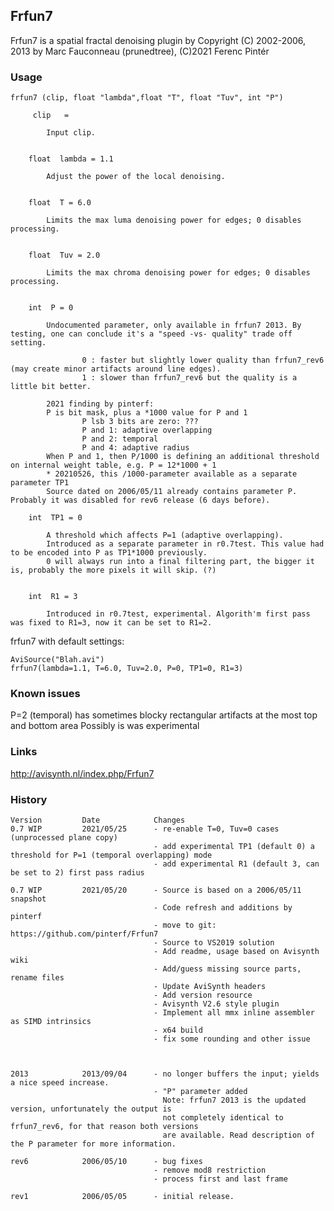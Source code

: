 ## Frfun7 ##

Frfun7 is a spatial fractal denoising plugin by 
Copyright (C) 2002-2006, 2013 by Marc Fauconneau (prunedtree), (C)2021 Ferenc Pintér

### Usage
```
frfun7 (clip, float "lambda",float "T", float "Tuv", int "P")
```
         clip   =
    
            Input clip. 


        float  lambda = 1.1
    
            Adjust the power of the local denoising.


        float  T = 6.0
    
            Limits the max luma denoising power for edges; 0 disables processing. 


        float  Tuv = 2.0
    
            Limits the max chroma denoising power for edges; 0 disables processing. 


        int  P = 0
    
            Undocumented parameter, only available in frfun7 2013. By testing, one can conclude it's a "speed -vs- quality" trade off setting. 
    
                    0 : faster but slightly lower quality than frfun7_rev6 (may create minor artifacts around line edges).
                    1 : slower than frfun7_rev6 but the quality is a little bit better. 
    
            2021 finding by pinterf: 
            P is bit mask, plus a *1000 value for P and 1
                    P lsb 3 bits are zero: ???
                    P and 1: adaptive overlapping
                    P and 2: temporal
                    P and 4: adaptive radius
            When P and 1, then P/1000 is defining an additional threshold on internal weight table, e.g. P = 12*1000 + 1
            * 20210526, this /1000-parameter available as a separate parameter TP1
            Source dated on 2006/05/11 already contains parameter P. Probably it was disabled for rev6 release (6 days before).

        int  TP1 = 0
    
            A threshold which affects P=1 (adaptive overlapping).
            Introduced as a separate parameter in r0.7test. This value had to be encoded into P as TP1*1000 previously.
            0 will always run into a final filtering part, the bigger it is, probably the more pixels it will skip. (?)
               

        int  R1 = 3
    
            Introduced in r0.7test, experimental. Algorith'm first pass was fixed to R1=3, now it can be set to R1=2.

  frfun7 with default settings:

  ```
  AviSource("Blah.avi")
  frfun7(lambda=1.1, T=6.0, Tuv=2.0, P=0, TP1=0, R1=3)
  ```

### Known issues

P=2 (temporal) has sometimes blocky rectangular artifacts at the most top and bottom area
Possibly is was experimental

### Links

http://avisynth.nl/index.php/Frfun7

### History
```
Version         Date            Changes
0.7 WIP         2021/05/25      - re-enable T=0, Tuv=0 cases (unprocessed plane copy)
                                - add experimental TP1 (default 0) a threshold for P=1 (temporal overlapping) mode
                                - add experimental R1 (default 3, can be set to 2) first pass radius

0.7 WIP         2021/05/20      - Source is based on a 2006/05/11 snapshot 
                                - Code refresh and additions by pinterf
                                - move to git: https://github.com/pinterf/Frfun7
                                - Source to VS2019 solution
                                - Add readme, usage based on Avisynth wiki
                                - Add/guess missing source parts, rename files
                                - Update AviSynth headers
                                - Add version resource
                                - Avisynth V2.6 style plugin
                                - Implement all mmx inline assembler as SIMD intrinsics
                                - x64 build
                                - fix some rounding and other issue
  


2013            2013/09/04      - no longer buffers the input; yields a nice speed increase.
                                - "P" parameter added
                                  Note: frfun7 2013 is the updated version, unfortunately the output is 
                                  not completely identical to frfun7_rev6, for that reason both versions
                                  are available. Read description of the P parameter for more information. 

rev6            2006/05/10      - bug fixes
                                - remove mod8 restriction
                                - process first and last frame

rev1            2006/05/05      - initial release. 

```


